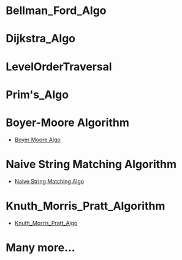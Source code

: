 # Bellman_Ford_Algo
# Dijkstra_Algo
# LevelOrderTraversal
# Prim's_Algo
# Boyer-Moore Algorithm
- <a href="https://github.com/grraghav120/Algorithms/blob/80f4d68b1bfe609f54842af7ffc79a7dc9a501a3/boyer-moore-algo.cpp.cpp"> Boyer Moore Algo </a>
# Naive String Matching Algorithm
- <a href="https://github.com/grraghav120/Algorithms/blob/3a81e34861bf5e3af9a8dc7470c88c5b5ee882a4/Naive%20string%20matching%20algo.cpp"> Naive String Matching Algo </a>
# Knuth_Morris_Pratt_Algorithm
- <a href="https://github.com/grraghav120/Algorithms/blob/5fa65e16e94faa14f5895a4d5097395f6958423b/Knuth_Morris_Pratt_Algo.cpp">Knuth_Morris_Pratt_Algo</a>
# Many more...
